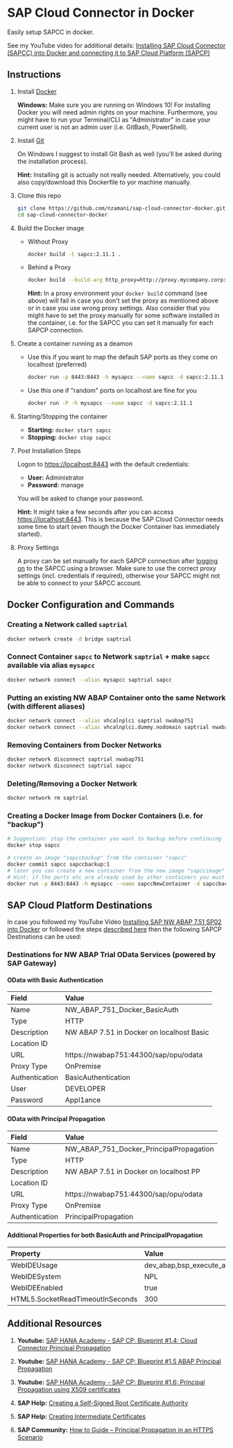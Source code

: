 # SAP Cloud Connector in Docker

Easily setup SAPCC in docker.

See my YouTube video for additional details: [Installing SAP Cloud Connector (SAPCC) into Docker and connecting it to SAP Cloud Platform (SAPCP)](https://www.youtube.com/watch?v=9uU1ny-0iNE)

## Instructions

1. Install [Docker](https://www.docker.com/community-edition)

    **Windows:** Make sure you are running on Windows 10! For installing Docker you will need admin rights on your machine. Furthermore, you might have to run your Terminal/CLI as "Administrator" in case your current user is not an admin user (i.e. GitBash, PowerShell).

1. Install [Git](https://git-scm.com)

    On Windows I suggest to install Git Bash as well (you'll be asked during the installation process).

    **Hint:** Installing git is actually not really needed. Alternatively, you could also copy/download this Dockerfile to yor machine manually.

1. Clone this repo

    ```sh
    git clone https://github.com/nzamani/sap-cloud-connector-docker.git
    cd sap-cloud-connector-docker
    ```

1. Build the Docker image

    - Without Proxy

        ```sh
        docker build -t sapcc:2.11.1 .
        ```

    - Behind a Proxy

        ```sh
        docker build --build-arg http_proxy=http://proxy.mycompany.corp:1234 --build-arg https_proxy=http://proxy.mycompany.corp:1234 -t sapcc:2.11.1 .
        ```

        **Hint:** In a proxy environment your `docker build` command (see above) will fail in case you don't set the proxy as mentioned above or in case you use wrong proxy settings. Also consider that you might have to set the proxy manually for some software installed in the container, i.e. for the SAPCC you can set it manually for each SAPCP connection.

1. Create a container running as a deamon

    - Use this if you want to map the default SAP ports as they come on localhost (preferred)

        ```sh
        docker run -p 8443:8443 -h mysapcc --name sapcc -d sapcc:2.11.1
        ```

    - Use this one if "random" ports on localhost are fine for you

        ```sh
        docker run -P -h mysapcc --name sapcc -d sapcc:2.11.1
        ```

1. Starting/Stopping the container

    - **Starting:** `docker start sapcc`
    - **Stopping:** `docker stop sapcc`

1. Post Installation Steps

    Logon to [https://localhost:8443](https://localhost:8443) with the default credentials:

      - **User:** Administrator
      - **Password:** manage

    You will be asked to change your password.

    **Hint:** It might take a few seconds after you can access [https://localhost:8443](https://localhost:8443). This is because the SAP Cloud Connector needs some time to start (even though the Docker Container has immediately started).

1. Proxy Settings

    A proxy can be set manually for each SAPCP connection after [logging on](https://localhost:8443) to the SAPCC using a browser. Make sure to use the correct proxy settings (incl. credentials if required), otherwise your SAPCC might not be able to connect to your SAPCC account.

## Docker Configuration and Commands

### Creating a Network called `saptrial`

```sh
docker network create -d bridge saptrial
```

### Connect Container `sapcc` to Network `saptrial` + make `sapcc` available via alias `mysapcc`

```sh
docker network connect --alias mysapcc saptrial sapcc
```

### Putting an existing NW ABAP Container onto the same Network (with different aliases)

```sh
docker network connect --alias vhcalnplci saptrial nwabap751
docker network connect --alias vhcalnplci.dummy.nodomain saptrial nwabap751
```

### Removing Containers from Docker Networks

```sh
docker network disconnect saptrial nwabap751
docker network disconnect saptrial sapcc
```

### Deleting/Removing a Docker Network

```sh
docker network rm saptrial
```

### Creating a Docker Image from Docker Containers (i.e. for "backup")

```sh
# Suggestion: stop the container you want to backup before continuing
docker stop sapcc

# create an image "sapccbackup" from the container "sapcc"
docker commit sapcc sapccbackup:1
# later you can create a new container from the new image "sapccimage"
# Hint: if the ports etc are already used by other containers you must use different ports (or i.e. deleting the other containers first)
docker run -p 8443:8443 -h mysapcc --name sapccNewContainer -d sapccbackup:1
```

## SAP Cloud Platform Destinations

In case you followed my YouTube Video [Installing SAP NW ABAP 7.51 SP02 into Docker](https://www.youtube.com/watch?v=H0GEg8r7P48) or followed the steps [described here](https://github.com/nzamani/sap-nw-abap-trial-docker) then the following SAPCP Destinations
can be used:

### Destinations for NW ABAP Trial OData Services (powered by SAP Gateway)

#### OData with Basic Authentication

| Field          | Value                                     |
|:-------------- |:------------------------------------------|
| Name           | NW_ABAP_751_Docker_BasicAuth              |
| Type           | HTTP                                      |
| Description    | NW ABAP 7.51 in Docker on localhost Basic |
| Location ID    |                                           |
| URL            | https://nwabap751:44300/sap/opu/odata     |
| Proxy Type     | OnPremise                                 |
| Authentication | BasicAuthentication                       |
| User           | DEVELOPER                                 |
| Password       | Appl1ance                                 |

#### OData with Principal Propagation

| Field          | Value                                   |
|:-------------- |:----------------------------------------|
| Name           | NW_ABAP_751_Docker_PrincipalPropagation |
| Type           | HTTP                                    |
| Description    | NW ABAP 7.51 in Docker on localhost PP  |
| Location ID    |                                         |
| URL            | https://nwabap751:44300/sap/opu/odata   |
| Proxy Type     | OnPremise                               |
| Authentication | PrincipalPropagation                    |

#### Additional Properties for both BasicAuth and PrincipalPropagation

| Property                         | Value                                                           |
|:---------------------------------|:----------------------------------------------------------------|
| WebIDEUsage                      | dev_abap,bsp_execute_abap,ui5_execute_abap,odata_abap,odata_gen |
| WebIDESystem                     | NPL                                                             |
| WebIDEEnabled                    | true                                                            |
| HTML5.SocketReadTimeoutInSeconds | 300                                                             |

## Additional Resources

1. **Youtube:** [SAP HANA Academy - SAP CP: Blueprint #1.4: Cloud Connector Principal Propagation](https://www.youtube.com/watch?v=eo359fUZSJA)

1. **Youtube:** [SAP HANA Academy - SAP CP: Blueprint #1.5 ABAP Principal Propagation](https://www.youtube.com/watch?v=cbQ8Fy9TBbY)

1. **Youtube:** [SAP HANA Academy - SAP CP: Blueprint #1.6: Principal Propagation using X509 certificates](https://www.youtube.com/watch?v=gt_Ja9ldHnY)

1. **SAP Help:** [Creating a Self-Signed Root Certificate Authority](https://help.hana.ondemand.com/hana_cloud_platform_mobile_services_preview/frameset.htm?590e173911084f17b73caff26f79a4ae.html)

1. **SAP Help:** [Creating Intermediate Certificates](https://help.hana.ondemand.com/hana_cloud_platform_mobile_services_preview/frameset.htm?713d30fa7aa346f39896acd1229dc06f.html)

1. **SAP Community:** [How to Guide – Principal Propagation in an HTTPS Scenario](https://blogs.sap.com/2017/06/22/how-to-guide-principal-propagation-in-an-https-scenario/)
